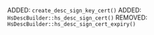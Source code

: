 ADDED: `create_desc_sign_key_cert()`
ADDED: `HsDescBuilder::hs_desc_sign_cert()`
REMOVED: `HsDescBuilder::hs_desc_sign_cert_expiry()`
